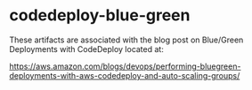 # codedeploy-blue-green
These artifacts are associated with the blog post on Blue/Green Deployments with CodeDeploy located at:

https://aws.amazon.com/blogs/devops/performing-bluegreen-deployments-with-aws-codedeploy-and-auto-scaling-groups/
